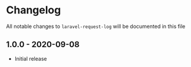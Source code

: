 # Changelog

All notable changes to `laravel-request-log` will be documented in this file

## 1.0.0 - 2020-09-08

- Initial release
